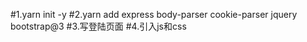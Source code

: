 #1.yarn init -y
#2.yarn add express body-parser cookie-parser jquery bootstrap@3
#3.写登陆页面
#4.引入js和css

